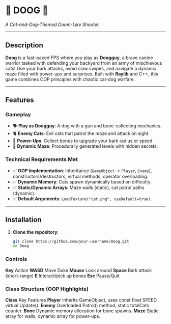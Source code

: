 # 🐾 **DOOG** 🐶  
*A Cat-and-Dog-Themed Doom-Like Shooter*  

---

## **Description**  
**Doog** is a fast-paced FPS where you play as **Doogguy**, a brave canine warrior tasked with defending your backyard from an army of mischievous cats! Use your bark attacks, avoid claw swipes, and navigate a dynamic maze filled with power-ups and surprises. Built with **Raylib** and C++, this game combines OOP principles with chaotic cat-dog warfare.  

---

## **Features**  
### **Gameplay**  
- 🐕 **Play as Doogguy**: A dog with a gun and bone-collecting mechanics.  
- 🐈 **Enemy Cats**: Evil cats that patrol the maze and attack on sight.  
- 🦴 **Power-Ups**: Collect bones to upgrade your bark radius or speed.  
- 🧀 **Dynamic Maze**: Procedurally generated levels with hidden secrets.  

### **Technical Requirements Met**  
- ✅ **OOP Implementation**: Inheritance (`GameObject` → `Player`, `Enemy`), constructors/destructors, virtual methods, operator overloading.  
- ✅ **Dynamic Memory**: Cats spawn dynamically based on difficulty.  
- ✅ **Static/Dynamic Arrays**: Maze walls (static), cat patrol paths (dynamic).  
- ✅ **Default Arguments**: `LoadTexture("cat.png", useDefault=true)`.  

---

## **Installation**  
1. **Clone the repository**:  
   ```bash  
   git clone https://github.com/your-username/Doog.git  
   cd Doog  

### **Controls**
**Key**	Action
**WASD**	Move Duke
**Mouse**	Look around
**Space**	Bark attack (short-range)
**E**	Interact/pick up bones
**Esc**	Pause/Quit

### **Class Structure (OOP Highlights)**
**Class**	Key Features
**Player**	Inherits GameObject, uses const float SPEED, virtual Update().
**Enemy**	Overloaded Patrol() method, static totalCats counter.
**Bone**	Dynamic memory allocation for bone spawns.
**Maze**	Static array for walls, dynamic array for power-ups.
